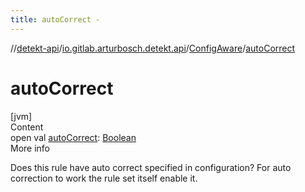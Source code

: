 ```yaml
---
title: autoCorrect -
---
```

//[detekt-api](../../index.md)/[io.gitlab.arturbosch.detekt.api](../index.md)/[ConfigAware](index.md)/[autoCorrect](auto-correct.md)



# autoCorrect  
[jvm]  
Content  
open val [autoCorrect](auto-correct.md): [Boolean](https://kotlinlang.org/api/latest/jvm/stdlib/kotlin/-boolean/index.html)  
More info  


Does this rule have auto correct specified in configuration? For auto correction to work the rule set itself enable it.

  



